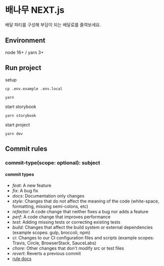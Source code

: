 # 배나무 NEXT.js
배달 파티를 구성해 부담이 되는 배달료를 줄여보세요.

## Environment
node 16+ / yarn 3+

## Run project

setup

```
cp .env.example .env.local

yarn
```

start storybook

```
yarn storybook
```

start project

```
yarn dev
```

## Commit rules
### commit-type(scope: optional): subject

#### commit types
* *feat*: A new feature
* *fix*: A bug fix
* *docs*: Documentation only changes
* *style*: Changes that do not affect the meaning of the code (white-space, formatting, missing semi-colons, etc)
* *refactor*: A code change that neither fixes a bug nor adds a feature
* *perf*: A code change that improves performance
* *test*: Adding missing tests or correcting existing tests
* *build*: Changes that affect the build system or external dependencies (example scopes: gulp, broccoli, npm)
* *ci*: Changes to our CI configuration files and scripts (example scopes: Travis, Circle, BrowserStack, SauceLabs)
* *chore*: Other changes that don't modify src or test files
* *revert*: Reverts a previous commit
* [rule docs](https://github.com/conventional-changelog/commitlint/tree/master/%40commitlint/config-conventional)